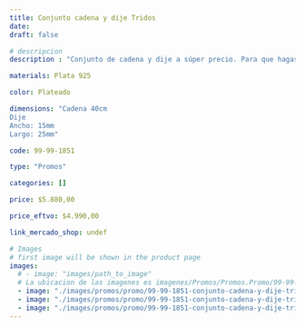 ```yaml
---
title: Conjunto cadena y dije Tridos
date: 
draft: false

# descripcion
description : "Conjunto de cadena y dije a súper precio. Para que hagas los regalos más lindos y de la mejor calidad. Todo en plata 925. "

materials: Plata 925

color: Plateado

dimensions: "Cadena 40cm 
Dije
Ancho: 15mm 
Largo: 25mm"

code: 99-99-1851

type: "Promos"

categories: []

price: $5.880,00

price_eftvo: $4.990,00

link_mercado_shop: undef

# Images
# first image will be shown in the product page
images:
  # - image: "images/path_to_image"
  # La ubicacion de las imagenes es imagenes/Promos/Promos.Promo/99-99-1851-conjunto-cadena-y-dije-tridos
  - image: "./images/promos/promo/99-99-1851-conjunto-cadena-y-dije-tridos_a.jpg"
  - image: "./images/promos/promo/99-99-1851-conjunto-cadena-y-dije-tridos_b.jpg"
  - image: "./images/promos/promo/99-99-1851-conjunto-cadena-y-dije-tridos_c.jpg"
---
```

